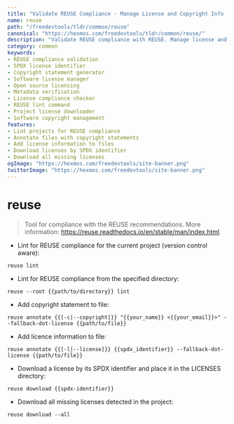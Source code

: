 ```yaml
---
title: "Validate REUSE Compliance - Manage License and Copyright Info | Online Free DevTools by Hexmos"
name: reuse
path: "/freedevtools/tldr/common/reuse"
canonical: "https://hexmos.com/freedevtools/tldr/common/reuse/"
description: "Validate REUSE compliance with REUSE. Manage license and copyright information efficiently for your projects. Free online tool, no registration required."
category: common
keywords:
- REUSE compliance validation
- SPDX license identifier
- Copyright statement generator
- Software license manager
- Open source licensing
- Metadata verification
- License compliance checker
- REUSE lint command
- Project license downloader
- Software copyright management
features:
- Lint projects for REUSE compliance
- Annotate files with copyright statements
- Add license information to files
- Download licenses by SPDX identifier
- Download all missing licenses
ogImage: "https://hexmos.com/freedevtools/site-banner.png"
twitterImage: "https://hexmos.com/freedevtools/site-banner.png"
---
```


# reuse

> Tool for compliance with the REUSE recommendations.
> More information: <https://reuse.readthedocs.io/en/stable/man/index.html>.

- Lint for REUSE compliance for the current project (version control aware):

`reuse lint`

- Lint for REUSE compliance from the specified directory:

`reuse --root {{path/to/directory}} lint`

- Add copyright statement to file:

`reuse annotate {{[-c|--copyright]}} "{{your_name}} <{{your_email}}>" --fallback-dot-license {{path/to/file}}`

- Add licence information to file:

`reuse annotate {{[-l|--license]}} {{spdx_identifier}} --fallback-dot-license {{path/to/file}}`

- Download a license by its SPDX identifier and place it in the LICENSES directory:

`reuse download {{spdx-identifier}}`

- Download all missing licenses detected in the project:

`reuse download --all`
